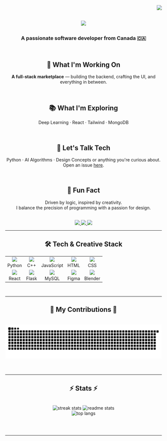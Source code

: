 <img align="right" src="https://visitor-badge.laobi.icu/badge?page_id=karanjajoria.karanjajoria" />

<h1 align="center">
  <img src="https://readme-typing-svg.herokuapp.com/?font=Righteous&size=35&center=true&vCenter=true&width=500&height=70&duration=4000&lines=Hi+There!+👋;+Karan+this+side!!;" />
</h1>

<h3 align="center">A passionate software developer from Canada 🇨🇦</h3>

<br/>

<div align="center">

  <h2>🚀 What I'm Working On</h2>  
  <p><strong>A full-stack marketplace</strong> — building the backend, crafting the UI, and everything in between.</p>  

  <br/>

  <h2>📚 What I'm Exploring</h2>  
  <p>Deep Learning · React · Tailwind · MongoDB</p>  

  <br/>

  <h2>💬 Let's Talk Tech</h2>  
  <p>Python · AI Algorithms · Design Concepts or anything you're curious about.  
  <br/>Open an issue <a href="https://github.com/karanjajoria/karanjajoria/issues">here</a>.</p>

  <br/>

  <h2>🧠 Fun Fact</h2>  
  <p>Driven by logic, inspired by creativity.  
  <br/>I balance the precision of programming with a passion for design.</p>

</div>

<br/>

<div align="center"> 
  <a href="mailto:karanjajoria.965@gmail.com">
    <img src="https://img.shields.io/badge/Gmail-333333?style=for-the-badge&logo=gmail&logoColor=red" />
  </a>
  <a href="https://linkedin.com/in/karanjajoria965" target="_blank">
    <img src="https://img.shields.io/badge/LinkedIn-0077B5?style=for-the-badge&logo=linkedin&logoColor=white" />
  </a>
  <a href="https://karanjajoria.github.io" target="_blank">
    <img src="https://img.shields.io/badge/Portfolio-FF5722?style=for-the-badge&logo=google-chrome&logoColor=white" />
  </a>
</div>

<hr/>

<h2 align="center">🛠️ Tech & Creative Stack</h2>

<div align="center">

<table>
  <tr>
    <td align="center"><img src="https://skillicons.dev/icons?i=python" /><br/>Python</td>
    <td align="center"><img src="https://skillicons.dev/icons?i=cpp" /><br/>C++</td>
    <td align="center"><img src="https://skillicons.dev/icons?i=javascript" /><br/>JavaScript</td>
    <td align="center"><img src="https://skillicons.dev/icons?i=html" /><br/>HTML</td>
    <td align="center"><img src="https://skillicons.dev/icons?i=css" /><br/>CSS</td>
  </tr>
  <tr>
    <td align="center"><img src="https://skillicons.dev/icons?i=react" /><br/>React</td>
    <td align="center"><img src="https://skillicons.dev/icons?i=flask" /><br/>Flask</td>
    <td align="center"><img src="https://skillicons.dev/icons?i=mysql" /><br/>MySQL</td>
    <td align="center"><img src="https://skillicons.dev/icons?i=figma" /><br/>Figma</td>
    <td align="center"><img src="https://skillicons.dev/icons?i=blender" /><br/>Blender</td>
  </tr>
</table>

</div>

<br/>
<hr/>

<div align="center">
  <h2>🐍 My Contributions 🐍</h2>
  <br>
  <img alt="snake eating my contributions" src="https://raw.githubusercontent.com/karanjajoria/karanjajoria/output/github-contribution-grid-snake.svg" />
  <br/><br/><br/>
</div>

<hr/>

<h2 align="center">⚡ Stats ⚡</h2>
<br>
<div align="center">
  <img width="390" src="https://github-readme-streak-stats-salesp07.vercel.app/?user=karanjajoria&count_private=true&theme=react&border_radius=10" alt="streak stats"/>
  <img width="390" src="https://github-readme-stats-salesp07.vercel.app/api?username=karanjajoria&count_private=true&show_icons=true&theme=react&rank_icon=github&border_radius=10" alt="readme stats" />
  <br/>
  <img width="325" src="https://github-readme-stats-salesp07.vercel.app/api/top-langs/?username=karanjajoria&hide=HTML&langs_count=8&layout=compact&theme=react&border_radius=10&size_weight=0.5&count_weight=0.5&exclude_repo=github-readme-stats" alt="top langs" />
</div>

<br/><br/>

<hr/>

<br/>
